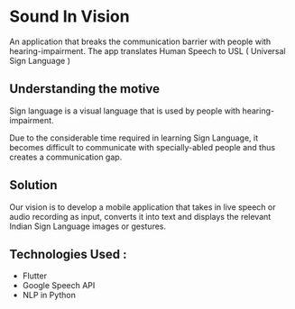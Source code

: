# Sound In Vision

An application that breaks the communication barrier with people with hearing-impairment. The app translates Human Speech to USL ( Universal Sign Language )

## Understanding the motive
Sign language is a visual language that is used by people with hearing-impairment.

Due to the considerable time required in learning Sign Language, it becomes difficult to communicate with specially-abled people and thus creates a communication gap.

## Solution
Our vision is to develop a mobile application that takes in live speech or audio recording as input, converts it into text and displays the relevant Indian Sign Language images or gestures.

## Technologies Used :
  - Flutter
  - Google Speech API
  - NLP in Python
